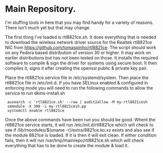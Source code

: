 # Main Repository.

I'm stuffing tools in here that you may find handy for a variety of reasons.  There isn't much yet but that may change.

The first thing I've loaded is rtl8821ce.sh.  It does everything that is needed to download the wireless network driver source for the Realtek rtl8821ce NIC from https://github.com/tomaspinho/rtl8821ce.  The script should work on any Fedora based distribution of version 30 or higher.  It may work on earlier distributions but has not been tested on those.  It installs the required software to compile & sign the driver for systems using secure boot.  It then compiles it, signs it after creating the openssl public & private key pair.  

Place the rtl8821ce.service file in /etc/systemd/system.  Then place the rtl8821ce file in /etc/init.d.  If you have SELinux enabled & configured in enforcing mode you will need to run the following commands to allow the service to run dkms-install.sh

     ausearch -c 'rtl8821ce.sh' --raw | audit2allow -M my-rtl8821cesh
     semodule -X 300 -i my-rtl8821cesh.pp
     systemctl enable rtl8821ce

Once the above commands have been run you should be good.  Whent the rtl8821ce service starts, it will run /etc/init.d/rtl8821ce which will check to see if /lib/moodules/$(uname -r)/extra/8821ce.ko.xz exists and also see if the module 8821ce is loaded.  If it is then it will exit clean.  If either condition fails, then it will run /var/tmp/mainrepo/rtl8821ce.sh which will check everything that has to be done to create the module & load it.

